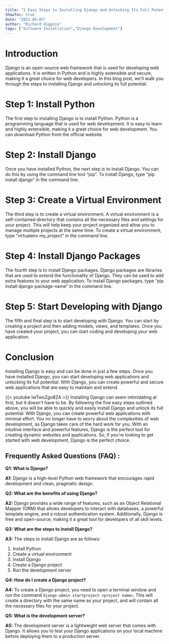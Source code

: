 ```yaml
---
title: "5 Easy Steps to Installing Django and Unlocking Its Full Potential!"
ShowToc: true 
date: "2023-05-03"
author: "Richard Higgins" 
tags: ["Software Installation","Django Development"]
---
```

# Introduction

Django is an open-source web framework that is used for developing web applications. It is written in Python and is highly extensible and secure, making it a great choice for web developers. In this blog post, we’ll walk you through the steps to installing Django and unlocking its full potential. 

# Step 1: Install Python

The first step to installing Django is to install Python. Python is a programming language that is used for web development. It is easy to learn and highly extensible, making it a great choice for web development. You can download Python from the official website. 

# Step 2: Install Django

Once you have installed Python, the next step is to install Django. You can do this by using the command line tool “pip”. To install Django, type “pip install django” in the command line. 

# Step 3: Create a Virtual Environment

The third step is to create a virtual environment. A virtual environment is a self-contained directory that contains all the necessary files and settings for your project. This will help keep your project organized and allow you to manage multiple projects at the same time. To create a virtual environment, type “virtualenv my_project” in the command line. 

# Step 4: Install Django Packages

The fourth step is to install Django packages. Django packages are libraries that are used to extend the functionality of Django. They can be used to add extra features to your web application. To install Django packages, type “pip install django-package-name” in the command line. 

# Step 5: Start Developing with Django

The fifth and final step is to start developing with Django. You can start by creating a project and then adding models, views, and templates. Once you have created your project, you can start coding and developing your web application. 

# Conclusion

Installing Django is easy and can be done in just a few steps. Once you have installed Django, you can start developing web applications and unlocking its full potential. With Django, you can create powerful and secure web applications that are easy to maintain and extend.

{{< youtube IwTwoZgo8ZA >}} 
Installing Django can seem intimidating at first, but it doesn't have to be. By following the five easy steps outlined above, you will be able to quickly and easily install Django and unlock its full potential. With Django, you can create powerful web applications with minimal effort. You no longer have to worry about the complexities of web development, as Django takes care of the hard work for you. With an intuitive interface and powerful features, Django is the perfect tool for creating dynamic websites and applications. So, if you're looking to get started with web development, Django is the perfect choice.

## Frequently Asked Questions (FAQ) :
**Q1: What is Django?**

**A1:** Django is a high-level Python web framework that encourages rapid development and clean, pragmatic design.

**Q2: What are the benefits of using Django?**

**A2:** Django provides a wide range of features, such as an Object Relational Mapper (ORM) that allows developers to interact with databases, a powerful template engine, and a robust authentication system. Additionally, Django is free and open-source, making it a great tool for developers of all skill levels.

**Q3: What are the steps to install Django?**

**A3:** The steps to install Django are as follows:

1. Install Python
2. Create a virtual environment
3. Install Django
4. Create a Django project
5. Run the development server

**Q4: How do I create a Django project?**

**A4:** To create a Django project, you need to open a terminal window and run the command `django-admin startproject <project name>`. This will create a directory with the same name as your project, and will contain all the necessary files for your project.

**Q5: What is the development server?**

**A5:** The development server is a lightweight web server that comes with Django. It allows you to test your Django applications on your local machine before deploying them to a production server.





